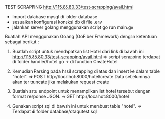 TEST SCRAPPING http://115.85.80.33/test-scrapping/avail.html

- Import database mysql di folder database
- sesuaikan konfigurasi koneksi db di file .env
- jalankan server golang menggunakan script go run main.go

Buatlah API menggunakan Golang (GoFiber Framework) dengan ketentuan sebagai berikut : 

1. Buatlah script untuk mendapatkan list Hotel dari link di bawah ini http://115.85.80.33/test-scrapping/avail.html
=> script scrapping terdapat di folder handler/hotel.go -> di function CreateHotel

 2. Kemudian Parsing pada hasil scrapping di atas dan insert ke dalam table "hotel".
=> POST http://localhot:8000/hotel/create
Data sebelumnya akan ter truncate jika melakukan request create

 3. Buatlah satu endpoint untuk menampilkan list hotel tersebut dengan format response JSON. 
=> GET http://localhot:8000/hotel

4. Gunakan script sql di bawah ini untuk membuat table "hotel".
=> Terdapat di folder database/otaqutest.sql